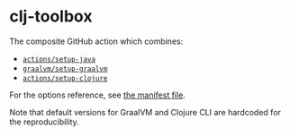 # clj-toolbox

The composite GitHub action which combines:
- [`actions/setup-java`](https://github.com/actions/setup-java/)
- [`graalvm/setup-graalvm`](https://github.com/graalvm/setup-graalvm)
- [`actions/setup-clojure`](https://github.com/DeLaGuardo/setup-clojure)

For the options reference, see [the manifest file](https://github.com/zharinov/clj-toolbox/blob/main/action.yml).

Note that default versions for GraalVM and Clojure CLI are hardcoded for the reproducibility.
